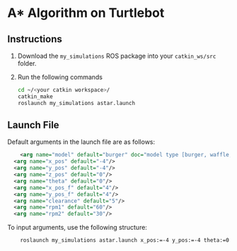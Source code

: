 # A* Algorithm on Turtlebot 

## Instructions

1. Download the `my_simulations` ROS package into your `catkin_ws/src` folder.
2. Run the following commands

	```sh
	cd ~/<your catkin workspace>/
	catkin_make
	roslaunch my_simulations astar.launch
	```

## Launch File 

Default arguments in the launch file are as follows:

```xml
	<arg name="model" default="burger" doc="model type [burger, waffle, waffle_pi]"/>
  <arg name="x_pos" default="-4"/>
  <arg name="y_pos" default="-4"/>
  <arg name="z_pos" default="0"/>
  <arg name="theta" default="0"/>
  <arg name="x_pos_f" default="4"/>
  <arg name="y_pos_f" default="4"/>
  <arg name="clearance" default="5"/>
  <arg name="rpm1" default="60"/>
  <arg name="rpm2" default="30"/>
```

To input arguments, use the following structure:

```sh
	roslaunch my_simulations astar.launch x_pos:=-4 y_pos:=-4 theta:=0 x_pos_f:=4 y_pos_f:=4 clearance:=5 rpm1:=60 rpm2:=30
```


